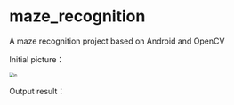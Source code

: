 # maze_recognition

A maze recognition project based on Android and OpenCV

Initial picture：

<img src="https://github.com/cyz020403/maze_recognition/blob/main/in.jpg" alt="in" style="zoom:50%;" />

Output result：
